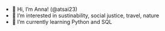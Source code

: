 - 👋 Hi, I’m Anna! (@atsai23)
- 👀 I’m interested in sustinability, social justice, travel, nature
- 🌱 I’m currently learning Python and SQL


<!---
atsai23/atsai23 is a ✨ special ✨ repository because its `README.md` (this file) appears on your GitHub profile.
You can click the Preview link to take a look at your changes.
- 💞️ I’m looking to collaborate on ...
- 📫 How to reach me: LinkedIn
--->
